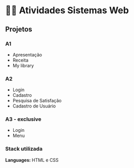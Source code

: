 
# 👩‍💻 Atividades Sistemas Web

## Projetos

### A1
- Apresentação
- Receita
- My library

### A2
- Login
- Cadastro
- Pesquisa de Satisfação
- Cadastro de Usuário

### A3 - exclusive 
- Login
- Menu

### Stack utilizada
**Languages:** HTML e CSS
